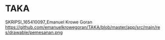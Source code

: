 # TAKA
SKRIPSI_165410097_Emanuel Krowe Goran
https://github.com/emanuelkrowegoran/TAKA/blob/master/app/src/main/res/drawable/pemesanan.png
